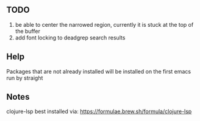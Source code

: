
## TODO
1. be able to center the narrowed region, currently it is stuck at the top of the buffer
2. add font locking to deadgrep search results

## Help
Packages that are not already installed will be installed on the first emacs run by straight


## Notes

clojure-lsp best installed via: https://formulae.brew.sh/formula/clojure-lsp

